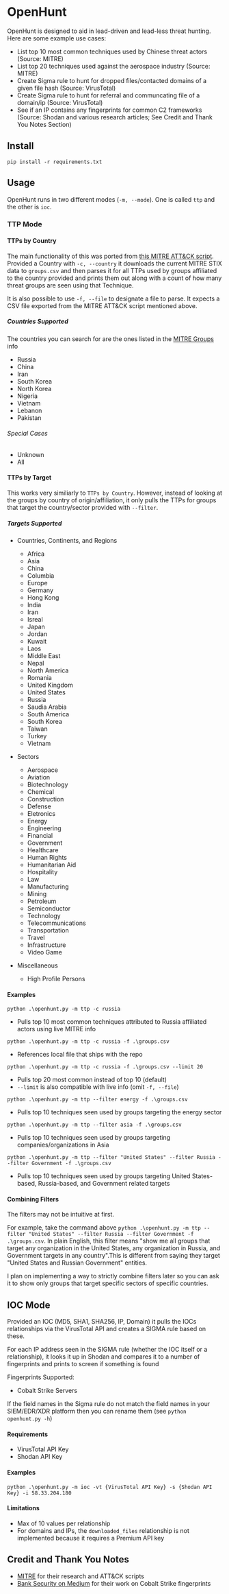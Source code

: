 # OpenHunt

OpenHunt is designed to aid in lead-driven and lead-less threat hunting. Here are some example use cases:
- List top 10 most common techniques used by Chinese threat actors (Source: MITRE)
- List top 20 techniques used against the aerospace industry (Source: MITRE)
- Create Sigma rule to hunt for dropped files/contacted domains of a given file hash (Source: VirusTotal)
- Create Sigma rule to hunt for referral and communcating file of a domain/ip (Source: VirusTotal)
- See if an IP contains any fingerprints for common C2 frameworks (Source: Shodan and various research articles; See Credit and Thank You Notes Section)

## Install

`pip install -r requirements.txt`

## Usage

OpenHunt runs in two different modes (`-m, --mode`). One is called `ttp` and the other is `ioc`.

### TTP Mode

#### TTPs by Country

The main functionality of this was ported from [this MITRE ATT&CK script](https://github.com/mitre-attack/attack-scripts/blob/master/scripts/technique_mappings_to_csv.py). Provided a Country with `-c, --country` it downloads the current MITRE STIX data to `groups.csv` and then parses it for all TTPs used by groups affiliated to the country provided and prints them out along with a count of how many threat groups are seen using that Technique. 

It is also possible to use `-f, --file` to designate a file to parse. It expects a CSV file exported from the MITRE ATT&CK script mentioned above.

##### Countries Supported

The countries you can search for are the ones listed in the [MITRE Groups](https://attack.mitre.org/groups/) info

- Russia
- China
- Iran
- South Korea
- North Korea
- Nigeria
- Vietnam
- Lebanon
- Pakistan

###### Special Cases

- Unknown
- All

#### TTPs by Target

This works very similiarly to `TTPs by Country`. However, instead of looking at the groups by country of origin/affiliation, it only pulls the TTPs for groups that target the country/sector provided with `--filter`.

##### Targets Supported

- Countries, Continents, and Regions
    - Africa
    - Asia
    - China
    - Columbia
    - Europe
    - Germany
    - Hong Kong
    - India
    - Iran
    - Isreal
    - Japan
    - Jordan
    - Kuwait
    - Laos
    - Middle East
    - Nepal
    - North America
    - Romania
    - United Kingdom
    - United States
    - Russia
    - Saudia Arabia
    - South America
    - South Korea
    - Taiwan
    - Turkey
    - Vietnam

- Sectors
    - Aerospace
    - Aviation
    - Biotechnology
    - Chemical
    - Construction
    - Defense
    - Eletronics
    - Energy
    - Engineering
    - Financial
    - Government
    - Healthcare
    - Human Rights
    - Humanitarian Aid
    - Hospitality
    - Law
    - Manufacturing
    - Mining
    - Petroleum
    - Semiconductor
    - Technology
    - Telecommunications
    - Transportation
    - Travel
    - Infrastructure
    - Video Game

- Miscellaneous
    - High Profile Persons

#### Examples

`python .\openhunt.py -m ttp -c russia`
- Pulls top 10 most common techniques attributed to Russia affiliated actors using live MITRE info 

`python .\openhunt.py -m ttp -c russia -f .\groups.csv`
- References local file that ships with the repo

`python .\openhunt.py -m ttp -c russia -f .\groups.csv --limit 20`
- Pulls top 20 most common instead of top 10 (default)
- `--limit` is also compatible with live info (omit `-f, --file`)

`python .\openhunt.py -m ttp --filter energy -f .\groups.csv`
- Pulls top 10 techniques seen used by groups targeting the energy sector

`python .\openhunt.py -m ttp --filter asia -f .\groups.csv`
- Pulls top 10 techniques seen used by groups targeting companies/organizations in Asia

`python .\openhunt.py -m ttp --filter "United States" --filter Russia --filter Government -f .\groups.csv`
- Pulls top 10 techniques seen used by groups targeting United States-based, Russia-based, and Government related targets

#### Combining Filters

The filters may not be intuitive at first.

For example, take the command above `python .\openhunt.py -m ttp --filter "United States" --filter Russia --filter Government -f .\groups.csv`. In plain English, this filter means "show me all groups that target any organization in the United States, any organization in Russia, and Government targets in any country".This is different from saying they target "United States and Russian Government" entities.

I plan on implementing a way to strictly combine filters later so you can ask it to show only groups that target specific sectors of specific countries.


## IOC Mode

Provided an IOC (MD5, SHA1, SHA256, IP, Domain) it pulls the IOCs relationships via the VirusTotal API and creates a SIGMA rule based on these.

For each IP address seen in the SIGMA rule (whether the IOC itself or a relationship), it looks it up in Shodan and compares it to a number of fingerprints and prints to screen if something is found

Fingerprints Supported:
- Cobalt Strike Servers

If the field names in the Sigma rule do not match the field names in your SIEM/EDR/XDR platform then you can rename them (see `python openhunt.py -h`)

#### Requirements

- VirusTotal API Key
- Shodan API Key

#### Examples

`python .\openhunt.py -m ioc -vt {VirusTotal API Key} -s {Shodan API Key} -i 58.33.204.180`

#### Limitations

- Max of 10 values per relationship
- For domains and IPs, the `downloaded_files` relationship is not implemented because it requires a Premium API key

## Credit and Thank You Notes

- [MITRE](https://github.com/mitre-attack/attack-scripts/) for their research and ATT&CK scripts 
- [Bank Security on Medium](https://bank-security.medium.com/hunting-cobalt-strike-servers-385c5bedda7b) for their work on Cobalt Strike fingerprints